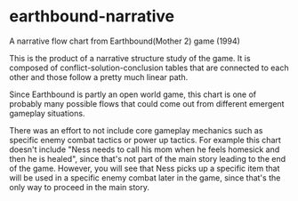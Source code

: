 # earthbound-narrative
A narrative flow chart from Earthbound(Mother 2) game (1994)

This is the product of a narrative structure study of the game. It is composed of conflict-solution-conclusion tables that are connected to each other and those follow a pretty much linear path.

Since Earthbound is partly an open world game, this chart is one of probably many possible flows that could come out from different emergent gameplay situations.

There was an effort to not include core gameplay mechanics such as specific enemy combat tactics or power up tactics. For example this chart doesn't include "Ness needs to call his mom when he feels homesick and then he is healed", since that's not part of the main story leading to the end of the game. However, you will see that Ness picks up a specific item that will be used in a specific enemy combat later in the game, since that's the only way to proceed in the main story.